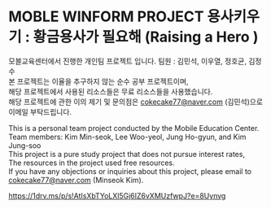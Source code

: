 <h1>MOBLE WINFORM PROJECT 용사키우기 : 황금용사가 필요해 (Raising a Hero )</h1>

모블교육센터에서 진행한 개인팀 프로젝트 입니다. 팀원 : 김민석, 이우열, 정호균, 김정수<br>
본 프로젝트는 이율을 추구하지 않는 순수 공부 프로젝트이며,<br>
해당 프로젝트에서 사용된 리소스들은 무료 리소스들을 사용했습니다. <br>
해당 프로젝트에 관한 이의 제기 및 문의점은 cokecake77@naver.com (김민석)으로 이메일 부탁드립니다.

This is a personal team project conducted by the Mobile Education Center. Team members: Kim Min-seok, Lee Woo-yeol, Jung Ho-gyun, and Kim Jung-soo<br>
This project is a pure study project that does not pursue interest rates,<br>
The resources in the project used free resources.<br>
If you have any objections or inquiries about this project, please email to cokecake77@naver.com (Minseok Kim).


https://1drv.ms/p/s!AtIsXbTYoLXl5Gj6IZ6vXMUzfwpJ?e=8Uynvg
